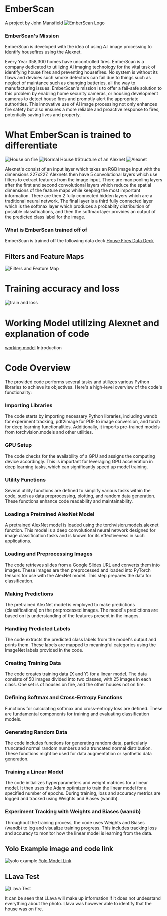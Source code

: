 # EmberScan
A project by John Mansfield
![EmberScan Logo](https://github.com/JohnMansfield23/HouseFireIdentificationProject/blob/main/EmberScan%20Icon.png?raw=true)
### EmberScan's Mission
EmberScan is developed with the idea of using A.I image processing to identify housefires using the Alexnet.

Every Year 358,300 homes have uncontrolled fires. EmberScan is a company dedicated to utilizing AI imaging technology for the vital task of identifying house fires and preventing housefires. No system is without its flaws and devices such smoke detectors can fail due to things such as neglect of maintance such as changing batteries, all the way to manufacturing issues. EmberScan's mission is to offer a fail-safe solution to this problem by enabling home security cameras, or housing development cameras to detect house fires and promptly alert the appropriate authorities. This innovative use of AI image processing not only enhances fire safety but also ensures a more reliable and proactive response to fires, potentially saving lives and property.

# What EmberScan is trained to differentiate
![House on fire](https://www.wkrn.com/wp-content/uploads/sites/73/2021/07/thumbnail_image2.jpg) ![Normal House](https://images.ctfassets.net/n2ifzifcqscw/3HyfuHM3kAP4uLFkVYJimW/ba13d734701b3260c92376115b410c81/farmhouse.png)
#Structure of an Alexnet
![Alexnet](https://i0.wp.com/thecleverprogrammer.com/wp-content/uploads/2021/12/alexnet.png?resize=623%2C302&ssl=1)

Alexnet's consist of an input layer which takes an RGB image input with the dimensions 227x227.
Alexnets then have 5 convolutional layers which use filters to extract features from the image input. There are max pooling layers after the first and second convolutional layers which reduce the spatial dimensions of the feature maps while keeping the most important information. There are then 2 fully connected hidden layers which are a traditional neural network. The final layer is a third fully connected layer which is the softmax layer which produces a probablity distribuition of possible classifications, and then the softmax layer provides an output of the predicted class label for the image.
### What is EmberScan trained off of
EmberScan is trained off the following data deck
[House Fires Data Deck](https://docs.google.com/presentation/d/1FMFFaQ2mH5CjzEbom0rSkPAUsbNTiWbb9yrRzbhVGGY/edit#slide=id.g206f8279a60_0_0)
## Filters and Feature Maps
![Filters and Feature Map](https://github.com/JohnMansfield23/EmberScan/blob/main/filters%20and%20feature%20maps.png?raw=true)
# Training accuracy and loss
![train and loss](https://github.com/JohnMansfield23/EmberScan/blob/main/Alexnet%20loss%20and%20training%20data.png?raw=true)
# Working Model utilizing Alexnet and explanation of code
[working model](https://colab.research.google.com/drive/1pFjAZAxK_rtj0g7iHVnzXaRSbNexpw0w?usp=sharing)
Introduction

# Code Overview

The provided code performs several tasks and utilizes various Python libraries to achieve its objectives. Here's a high-level overview of the code's functionality:

### Importing Libraries

The code starts by importing necessary Python libraries, including wandb for experiment tracking, pdf2image for PDF to image conversion, and torch for deep learning functionalities. Additionally, it imports pre-trained models from torchvision.models and other utilities.

### GPU Setup

The code checks for the availability of a GPU and assigns the computing device accordingly. This is important for leveraging GPU acceleration in deep learning tasks, which can significantly speed up model training.

### Utility Functions

Several utility functions are defined to simplify various tasks within the code, such as data preprocessing, plotting, and random data generation. These functions enhance code readability and maintainability.

### Loading a Pretrained AlexNet Model

A pretrained AlexNet model is loaded using the torchvision.models.alexnet function. This model is a deep convolutional neural network designed for image classification tasks and is known for its effectiveness in such applications.

### Loading and Preprocessing Images

The code retrieves slides from a Google Slides URL and converts them into images. These images are then preprocessed and loaded into PyTorch tensors for use with the AlexNet model. This step prepares the data for classification.

### Making Predictions

The pretrained AlexNet model is employed to make predictions (classifications) on the preprocessed images. The model's predictions are based on its understanding of the features present in the images.

### Handling Predicted Labels

The code extracts the predicted class labels from the model's output and prints them. These labels are mapped to meaningful categories using the ImageNet labels provided in the code.

### Creating Training Data

The code creates training data (X and Y) for a linear model. The data consists of 50 images divided into two classes, with 25 images in each class. One set is of houses on fire, and the other houses not on fire.

### Defining Softmax and Cross-Entropy Functions

Functions for calculating softmax and cross-entropy loss are defined. These are fundamental components for training and evaluating classification models.

### Generating Random Data

The code includes functions for generating random data, particularly truncated normal random numbers and a truncated normal distribution. These functions might be used for data augmentation or synthetic data generation.

### Training a Linear Model

The code initializes hyperparameters and weight matrices for a linear model. It then uses the Adam optimizer to train the linear model for a specified number of epochs. During training, loss and accuracy metrics are logged and tracked using Weights and Biases (wandb).

### Experiment Tracking with Weights and Biases (wandb)

Throughout the training process, the code uses Weights and Biases (wandb) to log and visualize training progress. This includes tracking loss and accuracy to monitor how the linear model is learning from the data.
## Yolo Example image and code link
![yolo example](https://github.com/JohnMansfield23/EmberScan/blob/main/yolo%20example.jpg?raw=true)
[Yolo Model Link](https://colab.research.google.com/drive/1w4r-sHo3AsEz7c60bI-0RdPIVZE3LOL_?usp=sharing)

## LLava Test
![Llava Test](https://github.com/JohnMansfield23/EmberScan/blob/main/LLaVA%20photo%20test.png)

It can be seen that LLava will make up information if it does not undesstand everything about the photo. Llava was however able to identify that the house was on fire.
